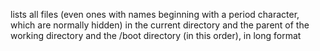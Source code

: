  lists all files (even ones with names beginning with a period character, which are normally hidden) in the current directory and the parent of the working directory and the /boot directory (in this order), in long format
